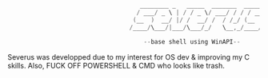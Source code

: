 ```C                    
                                     ________ _   _____  _______  _______
                                    / ___/ _ \ | / / _ \/ ___/ / / / ___/
                                   (__  )  __/ |/ /  __/ /  / /_/ (__  ) 
                                  /____/\___/|___/\___/_/   \__,_/____/  
                                  
                                      --base shell using WinAPI--
```

Severus was developped due to my interest for OS dev & improving my C skills. Also, FUCK OFF POWERSHELL & CMD who looks like trash.
